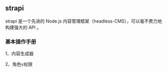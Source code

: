 ## strapi

strapi 是一个先进的 Node.js 内容管理框架（headless-CMS），可以毫不费力地构建强大的 API 。



### 基本操作手册

1、内容生成器

2、角色v权限